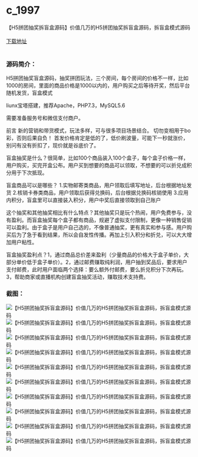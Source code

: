 # c_1997
【H5拼团抽奖拆盲盒源码】价值几万的H5拼团抽奖拆盲盒源码，拆盲盒模式源码
<br/></br>
[下载地址](https://www.uuid2.com/1997.html "下载地址")
<br/></br>
<h3>源码简介：</h3>
<p>H5拼团抽奖盲盒源码，抽奖拼团玩法，三个房间，每个房间的价格不一样，比如1000的房间，里面的商品价格是1000以内的，用户购买之后等待开奖，然后平台随机发货，盲盒模式<p>
<p>liunx宝塔搭建，推荐Apache，PHP7.3，MySQL5.6<p>
<p>需要准备服务号和微信支付商户。<p>
<p>前言  新的营销和带货模式，玩法多样，可与很多项目场景结合。  切勿变相用于bo彩，否则后果自负！  首发价格肯定是低的了，低价刷波量，可能下一秒就涨价，别问有没有折扣了，现价就是谷底价了。<p>
<p>盲盒抽奖是什么？很简单，比如100个商品装入100个盒子，每个盒子价格一样，用户购买，买完开盒公布。用户买到想要的商品可以领取，不想要的可以折兑成积分用于下次抵现。<p>
<p>盲盒商品可以是哪些？  1.实物邮寄类商品，用户领取后填写地址，后台根据地址发货  2.核销卡券类商品，用户领取后获得兑换码，后台根据兑换码核销使用  3.应用内积分，盲盒里可以直接装入积分，用户中奖后直接领取到自己账户<p>
<p>这个抽奖和其他抽奖相比有什么特点？其他抽奖只是玩个热闹，用户免费参与，没有盈利。而盲盒抽奖每个盒子都有商品，规避了虚拟支付限制，更像一种销售促销可以盈利。由于盒子是用户自己选的，不像普通抽奖，更有真实和参与感。用户购买后为了急于看到结果，所以会自发性传播。再加上引入积分和折兑，可以大大增加用户粘性。<p>
<p>盲盒抽奖盈利点？1，通过商品总价差来盈利（少量商品的价格大于盒子单价，大部分单价低于盒子单价）。2，通过邮费赚取纯利润，用户抽到奖品后，要求用户支付邮费，此时用户面临两个选择：要么额外付邮费，要么折兑积分下次再玩。3，帮助商家或直播机构创建盲盒抽奖活动，赚取技术支持费。<p>
<h3>截图：</h3>
<img src="https://www.uuid2.com/wp-content/uploads/img/uimage/90471646364477.png" alt="【H5拼团抽奖拆盲盒源码】价值几万的H5拼团抽奖拆盲盒源码，拆盲盒模式源码"><img src="https://www.uuid2.com/wp-content/uploads/img/uimage/30821646364478.png" alt="【H5拼团抽奖拆盲盒源码】价值几万的H5拼团抽奖拆盲盒源码，拆盲盒模式源码"><img src="https://www.uuid2.com/wp-content/uploads/img/uimage/30921646364479.png" alt="【H5拼团抽奖拆盲盒源码】价值几万的H5拼团抽奖拆盲盒源码，拆盲盒模式源码"><img src="https://www.uuid2.com/wp-content/uploads/img/uimage/69491646364479.png" alt="【H5拼团抽奖拆盲盒源码】价值几万的H5拼团抽奖拆盲盒源码，拆盲盒模式源码"><img src="https://www.uuid2.com/wp-content/uploads/img/uimage/7081646364480.png" alt="【H5拼团抽奖拆盲盒源码】价值几万的H5拼团抽奖拆盲盒源码，拆盲盒模式源码"><img src="https://www.uuid2.com/wp-content/uploads/img/uimage/78231646364481.jpg" alt="【H5拼团抽奖拆盲盒源码】价值几万的H5拼团抽奖拆盲盒源码，拆盲盒模式源码"><img src="https://www.uuid2.com/wp-content/uploads/img/uimage/67571646364481.png" alt="【H5拼团抽奖拆盲盒源码】价值几万的H5拼团抽奖拆盲盒源码，拆盲盒模式源码"><img src="https://www.uuid2.com/wp-content/uploads/img/uimage/5941646364482.png" alt="【H5拼团抽奖拆盲盒源码】价值几万的H5拼团抽奖拆盲盒源码，拆盲盒模式源码"><img src="https://www.uuid2.com/wp-content/uploads/img/uimage/75471646364482.png" alt="【H5拼团抽奖拆盲盒源码】价值几万的H5拼团抽奖拆盲盒源码，拆盲盒模式源码"><img src="https://www.uuid2.com/wp-content/uploads/img/uimage/22581646364483.png" alt="【H5拼团抽奖拆盲盒源码】价值几万的H5拼团抽奖拆盲盒源码，拆盲盒模式源码">
